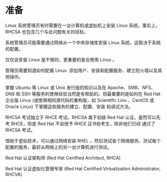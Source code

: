 # 准备

Linux 系统管理员有时需要在一台计算机或虚拟机上安装 Linux 系统。事实上，RHCSA 也包含几个与此问题有关的目标。

系统管理员可能需要通过网络从一个中央存储库安装 Linux 系统，这取决于系统的配置。

仅仅会安装 Linux 是不够的，更重要的是会使用 Linux 。

管理员需要知道如何配置 Linux: 添加用户、安装和配置服务、建立防火墙以及其他操作。

掌握 Ubuntu 等 Linux 或 Unix 发行版的知识以及在 Apache、SMB、NFS、DNS 和 SSH 等服务的使用经验当然是有帮助的。但最重要的是如何在
Red Hat 企业版 Linux (或使用相同源代码的重构版，如 Scientific Linu 、CentOS 或 Oracle Linux) 下掌握这些服务的建立、配置、安装
和调试方法。

RHCSA 考试独立于 RHCE 考试。RHCSA 属于初级 Red Hat 认证。虽然可以先考 RHCE，但是 Red Hat 不会授予 RHCE 证书给考生，除非他们已经
通过了 RHCSA 考试。

借助于虚拟技术，可以通过网络安装 RHEL ，然后测试各个网络服务。测试每个配置的服务，最好从网络上的另一台计算机进行测试。

Red Hat 认证架构师 (Red Hat Certified Architect, RHCA)

Red Hat 认证虚拟化管理专家 (Red Hat Certified Virtualization Administrator, RHCVA)